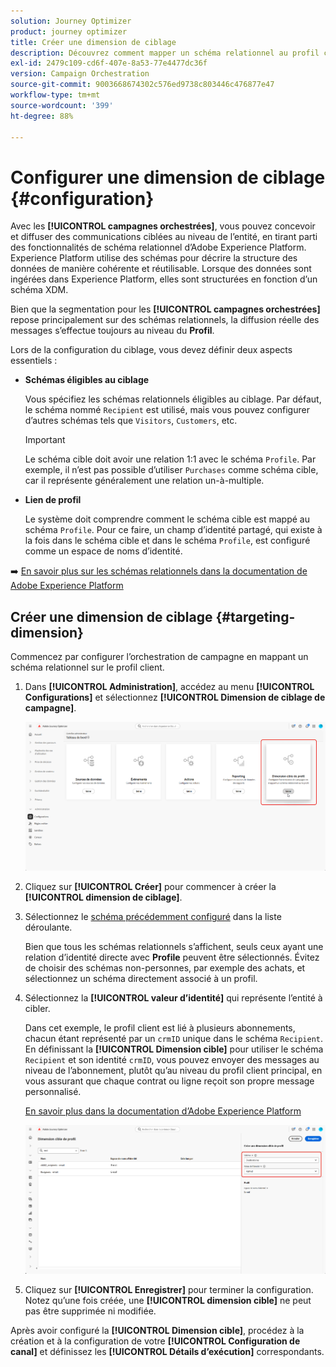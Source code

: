 ```yaml
---
solution: Journey Optimizer
product: journey optimizer
title: Créer une dimension de ciblage
description: Découvrez comment mapper un schéma relationnel au profil client
exl-id: 2479c109-cd6f-407e-8a53-77e4477dc36f
version: Campaign Orchestration
source-git-commit: 9003668674302c576ed9738c803446c476877e47
workflow-type: tm+mt
source-wordcount: '399'
ht-degree: 88%

---
```



# Configurer une dimension de ciblage {#configuration}

Avec les **[!UICONTROL campagnes orchestrées]**, vous pouvez concevoir et diffuser des communications ciblées au niveau de l’entité, en tirant parti des fonctionnalités de schéma relationnel d’Adobe Experience Platform. Experience Platform utilise des schémas pour décrire la structure des données de manière cohérente et réutilisable. Lorsque des données sont ingérées dans Experience Platform, elles sont structurées en fonction d’un schéma XDM.

Bien que la segmentation pour les **[!UICONTROL campagnes orchestrées]** repose principalement sur des schémas relationnels, la diffusion réelle des messages s’effectue toujours au niveau du **Profil**.

Lors de la configuration du ciblage, vous devez définir deux aspects essentiels :

* **Schémas éligibles au ciblage**

  Vous spécifiez les schémas relationnels éligibles au ciblage. Par défaut, le schéma nommé `Recipient` est utilisé, mais vous pouvez configurer d’autres schémas tels que `Visitors`, `Customers`, etc.

  >[!IMPORTANT]
  >
  > Le schéma cible doit avoir une relation 1:1 avec le schéma `Profile`. Par exemple, il n’est pas possible d’utiliser `Purchases` comme schéma cible, car il représente généralement une relation un-à-multiple.

* **Lien de profil**

  Le système doit comprendre comment le schéma cible est mappé au schéma `Profile`. Pour ce faire, un champ d’identité partagé, qui existe à la fois dans le schéma cible et dans le schéma `Profile`, est configuré comme un espace de noms d’identité.

➡️ [En savoir plus sur les schémas relationnels dans la documentation de Adobe Experience Platform](https://experienceleague.adobe.com/fr/docs/experience-platform/xdm/schema/relational#how-relational-schemas-differ-from-standard-xdm-schemas)

## Créer une dimension de ciblage {#targeting-dimension}

Commencez par configurer l’orchestration de campagne en mappant un schéma relationnel sur le profil client.

1. Dans **[!UICONTROL Administration]**, accédez au menu **[!UICONTROL Configurations]** et sélectionnez **[!UICONTROL Dimension de ciblage de campagne]**.

   ![](assets/target-dimension-1.png)

1. Cliquez sur **[!UICONTROL Créer]** pour commencer à créer la **[!UICONTROL dimension de ciblage]**.

1. Sélectionnez le [schéma précédemment configuré](gs-schemas.md) dans la liste déroulante.

   Bien que tous les schémas relationnels s’affichent, seuls ceux ayant une relation d’identité directe avec **Profile** peuvent être sélectionnés. Évitez de choisir des schémas non-personnes, par exemple des achats, et sélectionnez un schéma directement associé à un profil.

1. Sélectionnez la **[!UICONTROL valeur d’identité]** qui représente l’entité à cibler.

   Dans cet exemple, le profil client est lié à plusieurs abonnements, chacun étant représenté par un `crmID` unique dans le schéma `Recipient`. En définissant la **[!UICONTROL Dimension cible]** pour utiliser le schéma `Recipient` et son identité `crmID`, vous pouvez envoyer des messages au niveau de l’abonnement, plutôt qu’au niveau du profil client principal, en vous assurant que chaque contrat ou ligne reçoit son propre message personnalisé.

   [En savoir plus dans la documentation d’Adobe Experience Platform](https://experienceleague.adobe.com/fr/docs/experience-platform/xdm/schema/composition#identity)

   ![](assets/target-dimension-2.png)

1. Cliquez sur **[!UICONTROL Enregistrer]** pour terminer la configuration. Notez qu’une fois créée, une **[!UICONTROL dimension cible]** ne peut pas être supprimée ni modifiée.

Après avoir configuré la **[!UICONTROL Dimension cible]**, procédez à la création et à la configuration de votre **[!UICONTROL Configuration de canal]** et définissez les **[!UICONTROL Détails d’exécution]** correspondants.